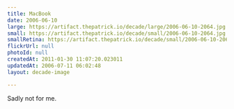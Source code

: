 ```yaml
---
title: MacBook
date: 2006-06-10
large: https://artifact.thepatrick.io/decade/large/2006-06-10-2064.jpg
small: https://artifact.thepatrick.io/decade/small/2006-06-10-2064.jpg
smallRetina: https://artifact.thepatrick.io/decade/small/2006-06-10-2064@2x.jpg
flickrUrl: null
photoId: null
createdAt: 2011-01-30 11:07:20.023011
updatedAt: 2006-07-11 06:02:48
layout: decade-image

---
```

Sadly not for me.
